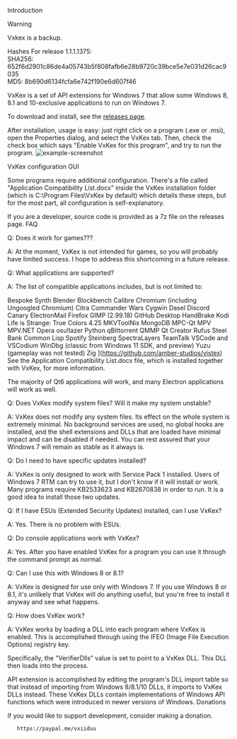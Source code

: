 Introduction

Warning

Vxkex is a backup.

Hashes
For release 1.1.1.1375:      
SHA256: 652f6d2901c86de4a05743b5f808fafb6e28b9720c39bce5e7e031d26cac9035     
MD5: 8b690d6134fcfa6e742f190e6d607f46 

VxKex is a set of API extensions for Windows 7 that allow some Windows 8, 8.1 and 10-exclusive applications to run on Windows 7.

To download and install, see the [releases page]().

After installation, usage is easy: just right click on a program (.exe or .msi), open the Properties dialog, and select the VxKex tab. Then, check the check box which says "Enable VxKex for this program", and try to run the program.
![example-screenshot](https://github.com/user-attachments/assets/b9a89617-909d-4b4e-9234-c4404ac4c4dc)


VxKex configuration GUI

Some programs require additional configuration. There's a file called "Application Compatibility List.docx" inside the VxKex installation folder (which is C:\Program Files\VxKex by default) which details these steps, but for the most part, all configuration is self-explanatory.

If you are a developer, source code is provided as a 7z file on the releases page.
FAQ

Q: Does it work for games???

A: At the moment, VxKex is not intended for games, so you will probably have limited success. I hope to address this shortcoming in a future release.

Q: What applications are supported?

A: The list of compatible applications includes, but is not limited to:

   Bespoke Synth
    Blender
    Blockbench
    Calibre
    Chromium (including Ungoogled Chromium)
    Citra
    Commander Wars
    Cygwin
    Dasel
    Discord Canary
    ElectronMail
    Firefox
    GIMP (2.99.18)
    GitHub Desktop
    HandBrake
    Kodi
    Life is Strange: True Colors 4.25
    MKVToolNix
    MongoDB
    MPC-Qt
    MPV
    MPV.NET
    Opera
    osu!lazer
    Python
    qBittorrent
    QMMP
    Qt Creator
    Rufus
    Steel Bank Common Lisp
    Spotify
    Steinberg SpectraLayers
    TeamTalk
    VSCode and VSCodium
    WinDbg (classic from Windows 11 SDK, and preview)
    Yuzu (gameplay was not tested)
    Zig
](https://github.com/amber-studios/vistex)
See the Application Compatibility List.docx file, which is installed together with VxKex, for more information.

The majority of Qt6 applications will work, and many Electron applications will work as well.

Q: Does VxKex modify system files? Will it make my system unstable?

A: VxKex does not modify any system files. Its effect on the whole system is extremely minimal. No background services are used, no global hooks are installed, and the shell extensions and DLLs that are loaded have minimal impact and can be disabled if needed. You can rest assured that your Windows 7 will remain as stable as it always is.

Q: Do I need to have specific updates installed?

A: VxKex is only designed to work with Service Pack 1 installed. Users of Windows 7 RTM can try to use it, but I don't know if it will install or work. Many programs require KB2533623 and KB2670838 in order to run. It is a good idea to install those two updates.

Q: If I have ESUs (Extended Security Updates) installed, can I use VxKex?

A: Yes. There is no problem with ESUs.

Q: Do console applications work with VxKex?

A: Yes. After you have enabled VxKex for a program you can use it through the command prompt as normal.

Q: Can I use this with Windows 8 or 8.1?

A: VxKex is designed for use only with Windows 7. If you use Windows 8 or 8.1, it's unlikely that VxKex will do anything useful, but you're free to install it anyway and see what happens.

Q: How does VxKex work?

A: VxKex works by loading a DLL into each program where VxKex is enabled. This is accomplished through using the IFEO (Image File Execution Options) registry key.

Specifically, the "VerifierDlls" value is set to point to a VxKex DLL. This DLL then loads into the process.

API extension is accomplished by editing the program's DLL import table so that instead of importing from Windows 8/8.1/10 DLLs, it imports to VxKex DLLs instead. These VxKex DLLs contain implementations of Windows API functions which were introduced in newer versions of Windows.
Donations

If you would like to support development, consider making a donation.

       https://paypal.me/vxiiduu
